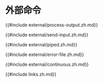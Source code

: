 # 外部命令

{{#include external/process-output.zh.md}}

{{#include external/send-input.zh.md}}

{{#include external/piped.zh.md}}

{{#include external/error-file.zh.md}}

{{#include external/continuous.zh.md}}

{{#include links.zh.md}}
